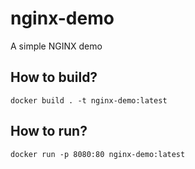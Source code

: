 # nginx-demo

A simple NGINX demo

## How to build?

`docker build . -t nginx-demo:latest`

## How to run?

`docker run -p 8080:80 nginx-demo:latest`
